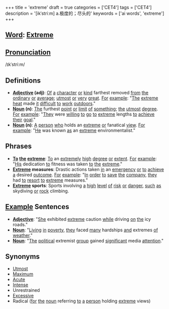 +++
title = 'extreme'
draft = true
categories = ['CET4']
tags = ['CET4']
description = '[ikˈstriːm] a.极度的；尽头的'
keywords = ['ai words', 'extreme']
+++

## [Word](/en/post/word/): [Extreme](/en/post/extreme/)

## [Pronunciation](/en/post/pronunciation/)
/ɪkˈstriːm/

## Definitions
- **[Adjective](/en/post/adjective/) (adj)**: [Of](/en/post/of/) [a](/en/post/a/) [character](/en/post/character/) [or](/en/post/or/) [kind](/en/post/kind/) farthest removed [from](/en/post/from/) [the](/en/post/the/) [ordinary](/en/post/ordinary/) [or](/en/post/or/) [average](/en/post/average/); [utmost](/en/post/utmost/) [or](/en/post/or/) [very](/en/post/very/) [great](/en/post/great/). [For](/en/post/for/) [example](/en/post/example/): "[The](/en/post/the/) [extreme](/en/post/extreme/) [heat](/en/post/heat/) made [it](/en/post/it/) [difficult](/en/post/difficult/) [to](/en/post/to/) [work](/en/post/work/) [outdoors](/en/post/outdoors/)."
- **[Noun](/en/post/noun/) (n)**: [The](/en/post/the/) furthest [point](/en/post/point/) [or](/en/post/or/) [limit](/en/post/limit/) [of](/en/post/of/) [something](/en/post/something/); [the](/en/post/the/) [utmost](/en/post/utmost/) [degree](/en/post/degree/). [For](/en/post/for/) [example](/en/post/example/): "[They](/en/post/they/) were [willing](/en/post/willing/) [to](/en/post/to/) [go](/en/post/go/) [to](/en/post/to/) [extreme](/en/post/extreme/) lengths [to](/en/post/to/) [achieve](/en/post/achieve/) [their](/en/post/their/) [goal](/en/post/goal/)."
- **[Noun](/en/post/noun/) (n)**: [A](/en/post/a/) [person](/en/post/person/) [who](/en/post/who/) holds an [extreme](/en/post/extreme/) [or](/en/post/or/) fanatical [view](/en/post/view/). [For](/en/post/for/) [example](/en/post/example/): "[He](/en/post/he/) was known [as](/en/post/as/) an [extreme](/en/post/extreme/) environmentalist."
  
## Phrases
- **[To](/en/post/to/) [the](/en/post/the/) [extreme](/en/post/extreme/)**: [To](/en/post/to/) an [extremely](/en/post/extremely/) [high](/en/post/high/) [degree](/en/post/degree/) [or](/en/post/or/) [extent](/en/post/extent/). [For](/en/post/for/) [example](/en/post/example/): "[His](/en/post/his/) dedication [to](/en/post/to/) fitness was taken [to](/en/post/to/) [the](/en/post/the/) [extreme](/en/post/extreme/)."
- **[Extreme](/en/post/extreme/) measures**: Drastic actions taken [in](/en/post/in/) an [emergency](/en/post/emergency/) [or](/en/post/or/) [to](/en/post/to/) [achieve](/en/post/achieve/) [a](/en/post/a/) desired [outcome](/en/post/outcome/). [For](/en/post/for/) [example](/en/post/example/): "[In](/en/post/in/) [order](/en/post/order/) [to](/en/post/to/) [save](/en/post/save/) [the](/en/post/the/) [company](/en/post/company/), [they](/en/post/they/) had [to](/en/post/to/) [resort](/en/post/resort/) [to](/en/post/to/) [extreme](/en/post/extreme/) measures."
- **[Extreme](/en/post/extreme/) sports**: Sports involving [a](/en/post/a/) [high](/en/post/high/) [level](/en/post/level/) [of](/en/post/of/) [risk](/en/post/risk/) [or](/en/post/or/) [danger](/en/post/danger/), [such](/en/post/such/) [as](/en/post/as/) skydiving [or](/en/post/or/) [rock](/en/post/rock/) climbing.

## [Example](/en/post/example/) Sentences
- **[Adjective](/en/post/adjective/)**: "[She](/en/post/she/) exhibited [extreme](/en/post/extreme/) caution [while](/en/post/while/) driving [on](/en/post/on/) [the](/en/post/the/) icy roads."
- **[Noun](/en/post/noun/)**: "[Living](/en/post/living/) [in](/en/post/in/) [poverty](/en/post/poverty/), [they](/en/post/they/) faced [many](/en/post/many/) hardships [and](/en/post/and/) extremes [of](/en/post/of/) [weather](/en/post/weather/)."
- **[Noun](/en/post/noun/)**: "[The](/en/post/the/) [political](/en/post/political/) extremist [group](/en/post/group/) gained [significant](/en/post/significant/) media [attention](/en/post/attention/)."

## Synonyms
- [Utmost](/en/post/utmost/)
- [Maximum](/en/post/maximum/)
- [Acute](/en/post/acute/)
- [Intense](/en/post/intense/)
- Unrestrained
- [Excessive](/en/post/excessive/)
- Radical ([for](/en/post/for/) [the](/en/post/the/) [noun](/en/post/noun/) referring [to](/en/post/to/) [a](/en/post/a/) [person](/en/post/person/) holding [extreme](/en/post/extreme/) views)
